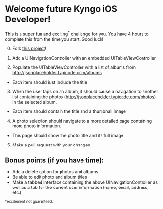 # Welcome future Kyngo iOS Developer!

This is a super fun and exciting<sup>*</sup> challenge for you. You have 4 hours to complete this from the time you start. Good luck!

0. Fork [this project](https://github.com/kyngoadmin/kyngo-node-test)!

1. Add a UINavigationController with an embedded UITableViewController

2. Populate the UITableViewController with a list of albums from http://jsonplaceholder.typicode.com/albums
  * Each item should just include the title

3. When the user taps on an album, it should cause a navigation to another list containing the photos (http://jsonplaceholder.typicode.com/photos) in the selected album.
  * Each item should contain the title and a thumbnail image

4. A photo selection should navigate to a more detailed page containing more photo information.
  * This page should show the photo title and its full image

5. Make a pull request with your changes.

## Bonus points (if you have time):
  * Add a delete option for photos and albums
  * Be able to edit photo and album titles
  * Make a tabbed interface containing the above UINavigationController as well as a tab for the current user information (name, email, address, etc.)


<sub>*excitement not guaranteed.</sub>
